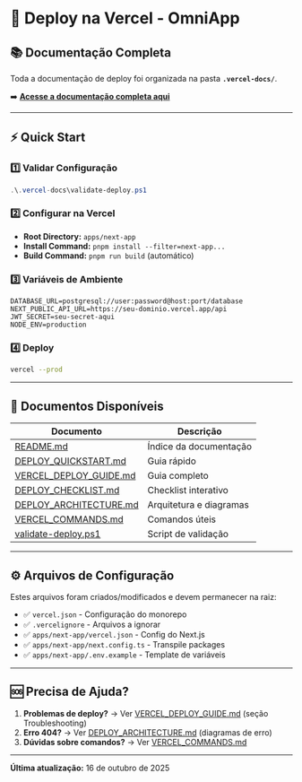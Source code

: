 # 🚀 Deploy na Vercel - OmniApp

## 📚 Documentação Completa

Toda a documentação de deploy foi organizada na pasta **`.vercel-docs/`**.

➡️ **[Acesse a documentação completa aqui](./.vercel-docs/README.md)**

---

## ⚡ Quick Start

### 1️⃣ Validar Configuração

```powershell
.\.vercel-docs\validate-deploy.ps1
```

### 2️⃣ Configurar na Vercel

- **Root Directory:** `apps/next-app`
- **Install Command:** `pnpm install --filter=next-app...`
- **Build Command:** `pnpm run build` (automático)

### 3️⃣ Variáveis de Ambiente

```
DATABASE_URL=postgresql://user:password@host:port/database
NEXT_PUBLIC_API_URL=https://seu-dominio.vercel.app/api
JWT_SECRET=seu-secret-aqui
NODE_ENV=production
```

### 4️⃣ Deploy

```bash
vercel --prod
```

---

## 📖 Documentos Disponíveis

| Documento                                                       | Descrição               |
| --------------------------------------------------------------- | ----------------------- |
| [README.md](./.vercel-docs/README.md)                           | Índice da documentação  |
| [DEPLOY_QUICKSTART.md](./.vercel-docs/DEPLOY_QUICKSTART.md)     | Guia rápido             |
| [VERCEL_DEPLOY_GUIDE.md](./.vercel-docs/VERCEL_DEPLOY_GUIDE.md) | Guia completo           |
| [DEPLOY_CHECKLIST.md](./.vercel-docs/DEPLOY_CHECKLIST.md)       | Checklist interativo    |
| [DEPLOY_ARCHITECTURE.md](./.vercel-docs/DEPLOY_ARCHITECTURE.md) | Arquitetura e diagramas |
| [VERCEL_COMMANDS.md](./.vercel-docs/VERCEL_COMMANDS.md)         | Comandos úteis          |
| [validate-deploy.ps1](./.vercel-docs/validate-deploy.ps1)       | Script de validação     |

---

## ⚙️ Arquivos de Configuração

Estes arquivos foram criados/modificados e devem permanecer na raiz:

- ✅ `vercel.json` - Configuração do monorepo
- ✅ `.vercelignore` - Arquivos a ignorar
- ✅ `apps/next-app/vercel.json` - Config do Next.js
- ✅ `apps/next-app/next.config.ts` - Transpile packages
- ✅ `apps/next-app/.env.example` - Template de variáveis

---

## 🆘 Precisa de Ajuda?

1. **Problemas de deploy?** → Ver [VERCEL_DEPLOY_GUIDE.md](./.vercel-docs/VERCEL_DEPLOY_GUIDE.md) (seção Troubleshooting)
2. **Erro 404?** → Ver [DEPLOY_ARCHITECTURE.md](./.vercel-docs/DEPLOY_ARCHITECTURE.md) (diagramas de erro)
3. **Dúvidas sobre comandos?** → Ver [VERCEL_COMMANDS.md](./.vercel-docs/VERCEL_COMMANDS.md)

---

**Última atualização:** 16 de outubro de 2025
